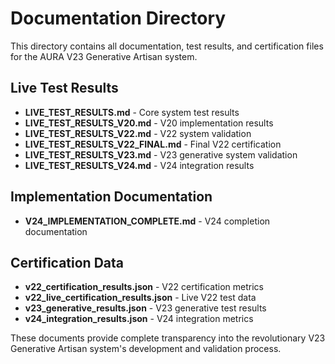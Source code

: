 # Documentation Directory

This directory contains all documentation, test results, and certification files for the AURA V23 Generative Artisan system.

## Live Test Results

- **LIVE_TEST_RESULTS.md** - Core system test results
- **LIVE_TEST_RESULTS_V20.md** - V20 implementation results  
- **LIVE_TEST_RESULTS_V22.md** - V22 system validation
- **LIVE_TEST_RESULTS_V22_FINAL.md** - Final V22 certification
- **LIVE_TEST_RESULTS_V23.md** - V23 generative system validation
- **LIVE_TEST_RESULTS_V24.md** - V24 integration results

## Implementation Documentation

- **V24_IMPLEMENTATION_COMPLETE.md** - V24 completion documentation

## Certification Data

- **v22_certification_results.json** - V22 certification metrics
- **v22_live_certification_results.json** - Live V22 test data
- **v23_generative_results.json** - V23 generative test results  
- **v24_integration_results.json** - V24 integration metrics

These documents provide complete transparency into the revolutionary V23 Generative Artisan system's development and validation process.